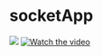 # socketApp

![](https://youtu.be/rnAVMtwuM-4) 
[![Watch the video](https://i9.ytimg.com/vi/rnAVMtwuM-4/mq2.jpg?sqp=CJD2tusF&rs=AOn4CLA_jve7eNKJg7mi_Ra9GSmnGzyZjw)](https://youtu.be/rnAVMtwuM-4)
